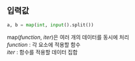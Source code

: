 ## 입력값

```python
a, b = map(int, input().split())
```
map(*function*, *iter*)은 여러 개의 데이터를 동시에 처리 <br/>
*function* : 각 요소에 적용할 함수 <br/>
*iter* : 함수를 적용할 데이터 집합 <br/>

